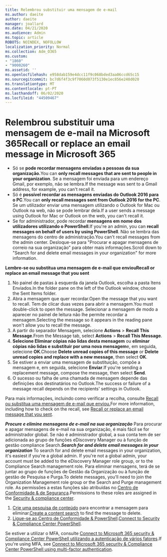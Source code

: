 ```yaml
---
title: Relembrou substituir uma mensagem de e-mail
ms.author: daeite
author: daeite
manager: joallard
ms.date: 04/21/2020
ms.audience: Admin
ms.topic: article
ROBOTS: NOINDEX, NOFOLLOW
localization_priority: Normal
ms.collection: Adm_O365
ms.custom:
- "1860"
- "9000260"
ms.assetid: ''
ms.openlocfilehash: e958dab159e4dcc11f9c068bded3aa06ccd65c15
ms.sourcegitcommit: bc7d6f4f3c9f7060d073f5130e1ec856e248d020
ms.translationtype: MT
ms.contentlocale: pt-PT
ms.lasthandoff: 06/02/2020
ms.locfileid: "44509467"
---
```

# <a name="recall-or-replace-an-email-message-in-microsoft-365"></a><span data-ttu-id="10745-102">Relembrou substituir uma mensagem de e-mail na Microsoft 365</span><span class="sxs-lookup"><span data-stu-id="10745-102">Recall or replace an email message in Microsoft 365</span></span>

- <span data-ttu-id="10745-103">Só se **pode recordar mensagens enviadas a pessoas da sua organização.**</span><span class="sxs-lookup"><span data-stu-id="10745-103">You can **only recall messages that are sent to people in your organization**.</span></span> <span data-ttu-id="10745-104">Se a mensagem foi enviada para um endereço Gmail, por exemplo, não se lembra.</span><span class="sxs-lookup"><span data-stu-id="10745-104">If the message was sent to a Gmail address, for example, you can't recall it.</span></span>
- <span data-ttu-id="10745-105">Só é **possível recordar as mensagens enviadas do Outlook 2016 para o PC**.</span><span class="sxs-lookup"><span data-stu-id="10745-105">You can **only recall messages sent from Outlook 2016 for the PC**.</span></span> <span data-ttu-id="10745-106">Se um utilizador enviar uma mensagem utilizando o Outlook for Mac ou Outlook na web, não se pode lembrar dela.</span><span class="sxs-lookup"><span data-stu-id="10745-106">If a user sends a message using Outlook for Mac or Outlook on the web, you can't recall it.</span></span>
- <span data-ttu-id="10745-107">Se for administrador, pode recordar **mensagens em nome dos utilizadores utilizando o PowerShell**.</span><span class="sxs-lookup"><span data-stu-id="10745-107">If you're an admin, you can **recall messages on behalf of users by using PowerShell**.</span></span> <span data-ttu-id="10745-108">Não se lembra das mensagens do centro de administração.</span><span class="sxs-lookup"><span data-stu-id="10745-108">You can't recall messages from the admin center.</span></span> <span data-ttu-id="10745-109">Desloque-se para "Procurar e apagar mensagens de correio na sua organização" para obter mais informações.</span><span class="sxs-lookup"><span data-stu-id="10745-109">Scroll down to "Search for and delete email messages in your organization" for more information.</span></span>

<span data-ttu-id="10745-110">**Lembre-se ou substitua uma mensagem de e-mail que enviou**</span><span class="sxs-lookup"><span data-stu-id="10745-110">**Recall or replace an email message that you sent**</span></span>

1. <span data-ttu-id="10745-111">No painel de pastas à esquerda da janela Outlook, escolha a pasta Itens Enviados.</span><span class="sxs-lookup"><span data-stu-id="10745-111">In the folder pane on the left of the Outlook window, choose the Sent Items folder.</span></span>
2. <span data-ttu-id="10745-112">Abra a mensagem que quer recordar.</span><span class="sxs-lookup"><span data-stu-id="10745-112">Open the message that you want to recall.</span></span> <span data-ttu-id="10745-113">Tem de clicar duas vezes para abrir a mensagem.</span><span class="sxs-lookup"><span data-stu-id="10745-113">You must double-click to open the message.</span></span> <span data-ttu-id="10745-114">Selecionar a mensagem de modo a aparecer no painel de leitura não lhe permite recordar a mensagem.</span><span class="sxs-lookup"><span data-stu-id="10745-114">Selecting the message so it appears in the reading pane won't allow you to recall the message.</span></span>
3. <span data-ttu-id="10745-115">A partir do separador Mensagem, selecione **Actions**  >  **Recall This Message**.</span><span class="sxs-lookup"><span data-stu-id="10745-115">From the Message tab, select **Actions** > **Recall This Message**.</span></span>
4. <span data-ttu-id="10745-116">**Selecione Eliminar cópias não lidas desta mensagem** ou **eliminar cópias não lidas e substituir por uma nova mensagem**e, em seguida, selecione **OK**.</span><span class="sxs-lookup"><span data-stu-id="10745-116">Choose **Delete unread copies of this message** or **Delete unread copies and replace with a new message**, then select **OK**.</span></span>
5. <span data-ttu-id="10745-117">Se estiver a enviar uma mensagem de substituição, compõe a mensagem e, em seguida, selecione **Enviar**.</span><span class="sxs-lookup"><span data-stu-id="10745-117">If you're sending a replacement message, compose the message, then select **Send**.</span></span>
6. <span data-ttu-id="10745-118">O sucesso ou falha de uma chamada de mensagem depende das definições dos destinatários no Outlook.</span><span class="sxs-lookup"><span data-stu-id="10745-118">The success or failure of a message recall depends on the recipients' settings in Outlook.</span></span>

<span data-ttu-id="10745-119">Para mais informações, incluindo como verificar a recolha, consulte [Recall ou substitua uma mensagem de e-mail que enviou.](https://support.office.com/article/35027f88-d655-4554-b4f8-6c0729a723a0)</span><span class="sxs-lookup"><span data-stu-id="10745-119">For more information, including how to check on the recall, see [Recall or replace an email message that you sent](https://support.office.com/article/35027f88-d655-4554-b4f8-6c0729a723a0).</span></span>

<span data-ttu-id="10745-120">***Procure e elimine mensagens de e-mail na sua organização*** Para procurar e apagar mensagens de e-mail na sua organização, é mais fácil se for administrador global. Se não é administrador global, a sua conta tem de ser adicionada ao grupo de funções eDiscovery Manager ou à função de gestão compliance Search.</span><span class="sxs-lookup"><span data-stu-id="10745-120">***Search for and delete email messages in your organization*** To search for and delete email messages in your organization, it's easiest if you're a global admin. If you're not a global admin, your account must be added to the eDiscovery Manager role group, or to the Compliance Search management role.</span></span> <span data-ttu-id="10745-121">Para eliminar mensagens, terá de se juntar ao grupo de funções de Gestão da Organização ou à função de gestão de Pesquisa e Purga.</span><span class="sxs-lookup"><span data-stu-id="10745-121">To delete messages, you'll need to join the Organization Management role group or the Search and Purge management role.</span></span> <span data-ttu-id="10745-122">As permissões a estas funções são atribuídas no [Centro de Conformidade & de Segurança](https://protection.office.com/).</span><span class="sxs-lookup"><span data-stu-id="10745-122">Permissions to these roles are assigned in the [Security & compliance center](https://protection.office.com/).</span></span>

1. <span data-ttu-id="10745-123">[Crie uma pesquisa de conteúdo](https://docs.microsoft.com/microsoft-365/compliance/content-search) para encontrar a mensagem para eliminar.</span><span class="sxs-lookup"><span data-stu-id="10745-123">[Create a content search](https://docs.microsoft.com/microsoft-365/compliance/content-search) to find the message to delete.</span></span>
2. <span data-ttu-id="10745-124">[Ligue-se ao Centro de Conformidade & PowerShell](https://docs.microsoft.com/powershell/exchange/office-365-scc/connect-to-scc-powershell/connect-to-scc-powershell?view=exchange-ps).</span><span class="sxs-lookup"><span data-stu-id="10745-124">[Connect to Security & Compliance Center PowerShell](https://docs.microsoft.com/powershell/exchange/office-365-scc/connect-to-scc-powershell/connect-to-scc-powershell?view=exchange-ps).</span></span> 

<span data-ttu-id="10745-125">Se estiver a utilizar o MFA, consulte [Connect to Microsoft 365 security & Compliance Center PowerShell utilizando a autenticação de vários fatores](https://docs.microsoft.com/powershell/exchange/office-365-scc/connect-to-scc-powershell/mfa-connect-to-scc-powershell?view=exchange-ps).</span><span class="sxs-lookup"><span data-stu-id="10745-125">If you're using MFA, see [Connect to Microsoft 365 security & Compliance Center PowerShell using multi-factor authentication](https://docs.microsoft.com/powershell/exchange/office-365-scc/connect-to-scc-powershell/mfa-connect-to-scc-powershell?view=exchange-ps).</span></span> 
